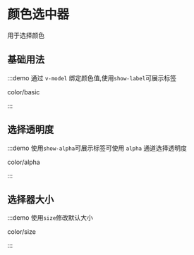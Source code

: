 # 颜色选中器

用于选择颜色

## 基础用法

:::demo 通过 `v-model` 绑定颜色值,使用`show-label`可展示标签

color/basic

:::

## 选择透明度

:::demo 使用`show-alpha`可展示标签可使用 `alpha` 通道选择透明度

color/alpha

:::

## 选择器大小

:::demo 使用`size`修改默认大小

color/size

:::
